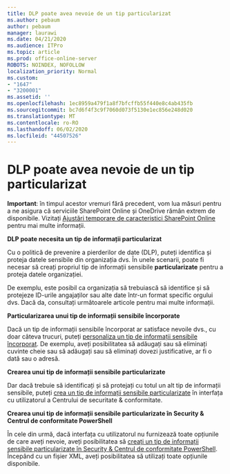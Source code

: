 ```yaml
---
title: DLP poate avea nevoie de un tip particularizat
ms.author: pebaum
author: pebaum
manager: laurawi
ms.date: 04/21/2020
ms.audience: ITPro
ms.topic: article
ms.prod: office-online-server
ROBOTS: NOINDEX, NOFOLLOW
localization_priority: Normal
ms.custom:
- "1647"
- "3200001"
ms.assetid: ''
ms.openlocfilehash: 1ec8959a479f1a8f7bfcffb55f440e8c4ab435fb
ms.sourcegitcommit: bc7d6f4f3c9f7060d073f5130e1ec856e248d020
ms.translationtype: MT
ms.contentlocale: ro-RO
ms.lasthandoff: 06/02/2020
ms.locfileid: "44507526"
---
```

# <a name="dlp-might-need-a-custom-type"></a>DLP poate avea nevoie de un tip particularizat

**Important**: în timpul acestor vremuri fără precedent, vom lua măsuri pentru a ne asigura că serviciile SharePoint Online și OneDrive rămân extrem de disponibile. Vizitați [Ajustări temporare de caracteristici SharePoint Online](https://aka.ms/ODSPAdjustments) pentru mai multe informații.

**DLP poate necesita un tip de informații particularizat**

Cu o politică de prevenire a pierderilor de date (DLP), puteți identifica și proteja datele sensibile din organizația dvs. În unele scenarii, poate fi necesar să creați propriul tip de informații sensibile **particularizate** pentru a proteja datele organizației.

De exemplu, este posibil ca organizația să trebuiască să identifice și să protejeze ID-urile angajaților sau alte date într-un format specific orgului dvs. Dacă da, consultați următoarele articole pentru mai multe informații.
  
 **Particularizarea unui tip de informații sensibile încorporate**
  
Dacă un tip de informații sensibile încorporat ar satisface nevoile dvs., cu doar câteva trucuri, puteți [personaliza un tip de informații sensibile încorporat](https://docs.microsoft.com/microsoft-365/compliance/customize-a-built-in-sensitive-information-type). De exemplu, aveți posibilitatea să adăugați sau să eliminați cuvinte cheie sau să adăugați sau să eliminați dovezi justificative, ar fi o dată sau o adresă.
  
 **Crearea unui tip de informații sensibile particularizate**
  
Dar dacă trebuie să identificați și să protejați cu totul un alt tip de informații sensibile, puteți [crea un tip de informații sensibile particularizate](https://docs.microsoft.com/microsoft-365/compliance/create-a-custom-sensitive-information-type) în interfața cu utilizatorul a Centrului de securitate & conformitate.
  
**Crearea unui tip de informații sensibile particularizate în Security & Centrul de conformitate PowerShell**

În cele din urmă, dacă interfața cu utilizatorul nu furnizează toate opțiunile de care aveți nevoie, aveți posibilitatea să [creați un tip de informații sensibile particularizate în Security & Centrul de conformitate PowerShell](https://docs.microsoft.com/microsoft-365/compliance/create-a-custom-sensitive-information-type-in-scc-powershell). Începând cu un fișier XML, aveți posibilitatea să utilizați toate opțiunile disponibile.
